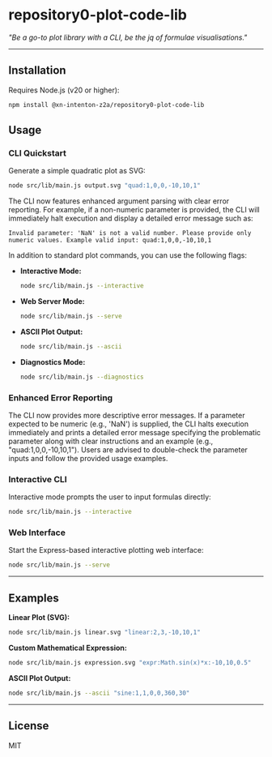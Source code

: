 # repository0-plot-code-lib

_"Be a go-to plot library with a CLI, be the jq of formulae visualisations."_

---

## Installation

Requires Node.js (v20 or higher):

```bash
npm install @xn-intenton-z2a/repository0-plot-code-lib
```

## Usage

### CLI Quickstart

Generate a simple quadratic plot as SVG:

```bash
node src/lib/main.js output.svg "quad:1,0,0,-10,10,1"
```

The CLI now features enhanced argument parsing with clear error reporting. For example, if a non-numeric parameter is provided, the CLI will immediately halt execution and display a detailed error message such as:

```
Invalid parameter: 'NaN' is not a valid number. Please provide only numeric values. Example valid input: quad:1,0,0,-10,10,1
```

In addition to standard plot commands, you can use the following flags:

- **Interactive Mode:**

  ```bash
  node src/lib/main.js --interactive
  ```

- **Web Server Mode:**

  ```bash
  node src/lib/main.js --serve
  ```

- **ASCII Plot Output:**

  ```bash
  node src/lib/main.js --ascii
  ```

- **Diagnostics Mode:**

  ```bash
  node src/lib/main.js --diagnostics
  ```

### Enhanced Error Reporting

The CLI now provides more descriptive error messages. If a parameter expected to be numeric (e.g., 'NaN') is supplied, the CLI halts execution immediately and prints a detailed error message specifying the problematic parameter along with clear instructions and an example (e.g., "quad:1,0,0,-10,10,1"). Users are advised to double-check the parameter inputs and follow the provided usage examples.

### Interactive CLI

Interactive mode prompts the user to input formulas directly:

```bash
node src/lib/main.js --interactive
```

### Web Interface

Start the Express-based interactive plotting web interface:

```bash
node src/lib/main.js --serve
```

---

## Examples

**Linear Plot (SVG):**

```bash
node src/lib/main.js linear.svg "linear:2,3,-10,10,1"
```

**Custom Mathematical Expression:**

```bash
node src/lib/main.js expression.svg "expr:Math.sin(x)*x:-10,10,0.5"
```

**ASCII Plot Output:**

```bash
node src/lib/main.js --ascii "sine:1,1,0,0,360,30"
```

---

## License

MIT
